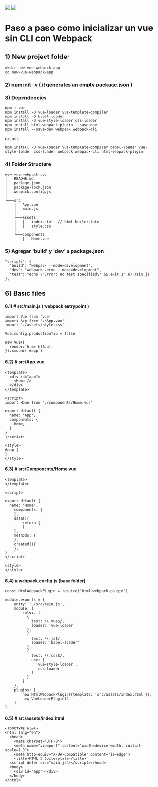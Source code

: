![](https://img.shields.io/badge/Code-Vue-informational?style=flat&logo=vue.js&logoColor=white&color=2bbc8a)
![](https://img.shields.io/badge/Code-Webpack-informational?style=flat&logo=webpack&logoColor=white&color=8dd6f9)

# Paso a paso como inicializar un vue sin CLI con Webpack

## 1) New project folder 
```
mkdir new-vue-webpack-app
cd new-vue-webpack-app
```

### 2) npm init -y ( it generates an empty package.json )

### 3) Dependencies 
```
npm i vue 
npm install -D vue-loader vue-template-compiler
npm install -D babel-loader
npm install -D vue-style-loader css-loader
npm install html-webpack-plugin --save-dev
npm install --save-dev webpack webpack-cli 
```
or just..
```
npm install -D vue-loader vue-template-compiler babel-loader vue-style-loader css-loader webpack webpack-cli html-webpack-plugin 
```

### 4) Folder Structure

```
new-vue-webpack-app
│   README.md
│   package.json
│   package-lock.json
│   webpack.config.js
│
└───src
    │   App.vue
    │   main.js
    │
    └───assets
    │   |   index.html  // html boilerplate
    │   |   style.css
    │
    └───components
        |   Home.vue
```


### 5) Agregar 'build' y 'dev' a package.json 
```
"scripts": {                                            
  "build": "webpack --mode=development",                
  "dev": "webpack serve --mode=development",                
  "test": "echo \"Error: no test specified\" && exit 1" 6) main.js
},                                                      
```

## 6) Basic files

#### 6.1) # src/main.js ( webpack entrypoint )

```
import Vue from 'vue'
import App from './App.vue'
import './assets/style.css'

Vue.config.productionTip = false

new Vue({
  render: h => h(App),
}).$mount('#app')
```

#### 6.2) # src/App.vue

```
<template>
  <div id="app">
    <Home />
  </div>
</template>

<script>
import Home from './components/Home.vue'

export default {
  name: 'App',
  components: {
    Home,
  }
}
</script>

<style>
#app {
}
</style>
```

#### 6.3) # src/Components/Home.vue
```
<template>
</template>

<script>

export default {
  name: 'Home',
	components: {
	},
	data(){
		return {
		}
	},
	methods: {
    },
	created(){
	},
}
</script> 

<style>
</style>
```


#### 6.4) # webpack.config.js (base folder)

```
const HtmlWebpackPlugin = require('html-webpack-plugin')

module.exports = {
	entry: './src/main.js',
	module: {
		rules: [
		  {
			test: /\.vue$/,
			loader: 'vue-loader'
		  },
		  {
			test: /\.js$/,
			loader: 'babel-loader'
		  },
		  {
			test: /\.css$/,
			use: [
			  'vue-style-loader',
			  'css-loader'
			]
		  }
		]
	},
	plugins: [
		new HtmlWebpackPlugin({template: 'src/assets/index.html'}),
		new VueLoaderPlugin()
	]
}
```

#### 6.5) # src/assets/index.html

```
<!DOCTYPE html>
<html lang="en">
  <head>
    <meta charset="UTF-8">
    <meta name="viewport" content="width=device-width, initial-scale=1.0">
    <meta http-equiv="X-UA-Compatible" content="ie=edge">
    <title>HTML 5 Boilerplate</title>
  <script defer src="main.js"></script></head>
  <body>
	<div id="app"></div>
  </body>
</html>
